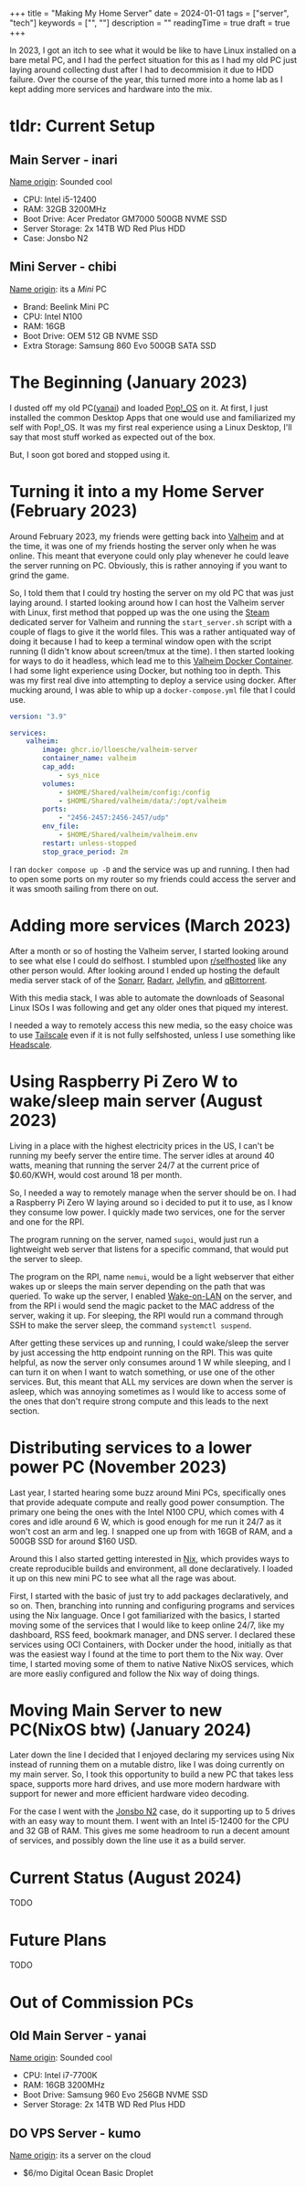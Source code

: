+++
title = "Making My Home Server"
date = 2024-01-01
tags = ["server", "tech"]
keywords = ["", ""]
description = ""
readingTime = true
draft = true
+++

In 2023, I got an itch to see what it would be like to have Linux installed on a bare metal PC, and I had the perfect situation for this as I had my old PC just laying around collecting dust after I had to decommision it due to HDD failure. Over the course of the year, this turned more into a home lab as I kept adding more services and hardware into the mix.

# tldr: Current Setup

## Main Server - **inari**

[Name origin](https://mythopedia.com/topics/inari): Sounded cool

- CPU: Intel i5-12400
- RAM: 32GB 3200MHz
- Boot Drive: Acer Predator GM7000 500GB NVME SSD
- Server Storage: 2x 14TB WD Red Plus HDD
- Case: Jonsbo N2

## Mini Server - **chibi**

[Name origin](https://en.wikipedia.org/wiki/Chibi_(style)): its a *Mini* PC

- Brand: Beelink Mini PC
- CPU: Intel N100
- RAM: 16GB
- Boot Drive: OEM 512 GB NVME SSD
- Extra Storage: Samsung 860 Evo 500GB SATA SSD

# The Beginning (January 2023)

I dusted off my old PC([yanai](#main-server---yanai)) and loaded [Pop!\_OS](https://pop.system76.com/) on it.
At first, I just installed the common Desktop Apps that one would use and familiarized my self with Pop!\_OS.
It was my first real experience using a Linux Desktop, I'll say that most stuff worked as expected out of the box.

But, I soon got bored and stopped using it.

# Turning it into a my Home Server (February 2023)

Around February 2023, my friends were getting back into [Valheim](https://www.valheimgame.com/) and at the time,
it was one of my friends hosting the server only when he was online.
This meant that everyone could only play whenever he could leave the server running on PC.
Obviously, this is rather annoying if you want to grind the game.

So, I told them that I could try hosting the server on my old PC that was just laying around.
I started looking around how I can host the Valheim server with Linux,
first method that popped up was the one using the [Steam](https://store.steampowered.com/) dedicated server for Valheim and running the `start_server.sh` script with a couple of flags to give it the world files.
This was a rather antiquated way of doing it because I had to keep a terminal window open with the script running (I didn't know about screen/tmux at the time).
I then started looking for ways to do it headless, which lead me to this [Valheim Docker Container](https://github.com/lloesche/valheim-server-docker).
I had some light experience using Docker, but nothing too in depth.
This was my first real dive into attempting to deploy a service using docker.
After mucking around, I was able to whip up a `docker-compose.yml` file that I could use.

```yml
version: "3.9"

services:
    valheim:
        image: ghcr.io/lloesche/valheim-server
        container_name: valheim
        cap_add:
            - sys_nice
        volumes:
            - $HOME/Shared/valheim/config:/config
            - $HOME/Shared/valheim/data/:/opt/valheim
        ports:
            - "2456-2457:2456-2457/udp"
        env_file:
            - $HOME/Shared/valheim/valheim.env
        restart: unless-stopped
        stop_grace_period: 2m
```

I ran `docker compose up -D` and the service was up and running.
I then had to open some ports on my router so my friends could access the server and it was smooth sailing from there on out.

# Adding more services (March 2023)

After a month or so of hosting the Valheim server, I started looking around to see what else I could do selfhost.
I stumbled upon [r/selfhosted](https://www.reddit.com/r/selfhosted/) like any other person would.
After looking around I ended up hosting the default media server stack of of the [Sonarr](https://sonarr.tv/), [Radarr](https://radarr.video/), [Jellyfin](https://jellyfin.org/), and [qBittorrent](https://www.qbittorrent.org/).

With this media stack, I was able to automate the downloads of Seasonal Linux ISOs I was following and get any older ones that piqued my interest.

I needed a way to remotely access this new media, so the easy choice was to use [Tailscale](https://tailscale.com/) even if it is not fully selfshosted, unless I use something like [Headscale](https://github.com/juanfont/headscale).

# Using Raspberry Pi Zero W to wake/sleep main server (August 2023)

Living in a place with the highest electricity prices in the US, I can't be running my beefy server the entire time.
The server idles at around 40 watts, meaning that running the server 24/7 at the current price of \$0.60/KWH, would cost around 18 per month.

So, I needed a way to remotely manage when the server should be on.
I had a Raspberry Pi Zero W laying around so i decided to put it to use, as I know they consume low power.
I quickly made two services, one for the server and one for the RPI.

The program running on the server, named `sugoi`, would just run a lightweight web server that listens for a specific command, that would put the server to sleep.

The program on the RPI, name `nemui`, would be a light webserver that either wakes up or sleeps the main server depending on the path that was queried.
To wake up the server, I enabled [Wake-on-LAN](https://todo) on the server, and from the RPI i would send the magic packet to the MAC address of the server, waking it up.
For sleeping, the RPI would run a command through SSH to make the server sleep, the command `systemctl suspend`.

After getting these services up and running, I could wake/sleep the server by just accessing the http endpoint running on the RPI.
This was quite helpful, as now the server only consumes around 1 W while sleeping, and I can turn it on when I want to watch something, or use one of the other services.
But, this meant that ALL my services are down when the server is asleep, which was annoying sometimes as I would like to access some of the ones that don't require strong compute and this leads to the next section.

# Distributing services to a lower power PC (November 2023)

Last year, I started hearing some buzz around Mini PCs, specifically ones that provide adequate compute and really good power consumption.
The primary one being the ones with the Intel N100 CPU, which comes with 4 cores and idle around 6 W, which is good enough for me run it 24/7 as it won't cost an arm and leg.
I snapped one up from with 16GB of RAM, and a 500GB SSD for around \$160 USD.

Around this I also started getting interested in [Nix](https://todo), which provides ways to create reproducible builds and environment, all done declaratively.
I loaded it up on this new mini PC to see what all the rage was about.

First, I started with the basic of just try to add packages declaratively, and so on. Then, branching into running and configuring programs and services using the Nix language.
Once I got familiarized with the basics, I started moving some of the services that I would like to keep online 24/7, like my dashboard, RSS feed, bookmark manager, and DNS server.
I declared these services using OCI Containers, with Docker under the hood, initially as that was the easiest way I found at the time to port them to the Nix way.
Over time, I started moving some of them to native Native NixOS services, which are more easliy configured and follow the Nix way of doing things.

# Moving Main Server to new PC(NixOS btw) (January 2024)

Later down the line I decided that I enjoyed declaring my services using Nix instead of running them on a mutable distro, like I was doing currently on my main server.
So, I took this opportunity to build a new PC that takes less space, supports more hard drives, and use more modern hardware with support for newer and more efficient hardware video decoding.

For the case I went with the [Jonsbo N2](https://todo) case, do it supporting up to 5 drives with an easy way to mount them.
I went with an Intel i5-12400 for the CPU and 32 GB of RAM. This gives me some headroom to run a decent amount of services, and possibly down the line use it as a build server.


# Current Status (August 2024)

TODO

# Future Plans

TODO

# Out of Commission PCs

## Old Main Server - **yanai**

[Name origin](https://en.wikipedia.org/wiki/Yanai,_Yamaguchi): Sounded cool

- CPU: Intel i7-7700K
- RAM: 16GB 3200MHz
- Boot Drive: Samsung 960 Evo 256GB NVME SSD
- Server Storage: 2x 14TB WD Red Plus HDD

## DO VPS Server - **kumo**

[Name origin](https://www.nihongomaster.com/japanese/dictionary/word/16254/kumo-%E9%9B%B2-%E3%81%8F%E3%82%82): its a server on the cloud

- $6/mo Digital Ocean Basic Droplet

